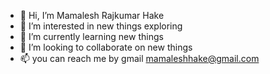 - 👋 Hi, I’m Mamalesh Rajkumar Hake
- 👀 I’m interested in new things exploring
- 🌱 I’m currently learning new things
- 💞️ I’m looking to collaborate on new things
- 📫 you can reach me by gmail mamaleshhake@gmail.com

<!---
mamaleshrh/mamaleshrh is a ✨ special ✨ repository because its `README.md` (this file) appears on your GitHub profile.
You can click the Preview link to take a look at your changes.
--->
